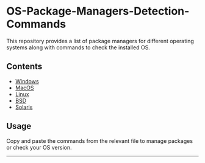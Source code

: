 # OS-Package-Managers-Detection-Commands
This repository provides a list of package managers for different operating systems along with commands to check the installed OS.

## **Contents**
- [Windows](windows.md)
- [MacOS](macos.md)
- [Linux](linux.md)
- [BSD](bsd.md)
- [Solaris](solaris.md)

## **Usage**
Copy and paste the commands from the relevant file to manage packages or check your OS version.

---
